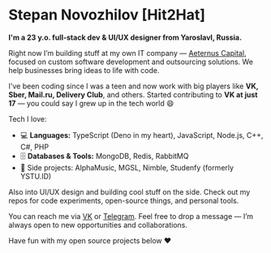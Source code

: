 # Stepan Novozhilov [Hit2Hat]

**I'm a 23 y.o. full-stack dev & UI/UX designer from Yaroslavl, Russia.**

Right now I’m building stuff at my own IT company — [Aeternus Capital](https://github.com/aeternus-capital), focused on custom software development and outsourcing solutions.
We help businesses bring ideas to life with code.

I've been coding since I was a teen and now work with big players like **VK, Sber, Mail.ru, Delivery Club**, and others.
Started contributing to **VK at just 17** — you could say I grew up in the tech world 😄

Tech I love:
- 💻 **Languages:** TypeScript (Deno in my heart), JavaScript, Node.js, C++, C#, PHP  
- 🗄️ **Databases & Tools:** MongoDB, Redis, RabbitMQ  
- 🚀 Side projects: AlphaMusic, MGSL, Nimble, Studenfy (formerly YSTU.ID)

Also into UI/UX design and building cool stuff on the side.
Check out my repos for code experiments, open-source things, and personal tools.

You can reach me via [VK](https://vk.com/ops) or [Telegram](https://t.me/hit2hat).
Feel free to drop a message — I’m always open to new opportunities and collaborations.

Have fun with my open source projects below ❤️

